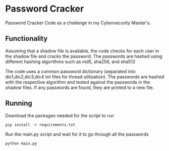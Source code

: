 # Password Cracker
Password Cracker Code as a challenge in my Cybersecurity Master's. 

## Functionality

Assuming that a shadow file is available, the code checks for each user in the shadow file and cracks the password.
The passwords are hashed using different hashing algorithms such as md5, sha256, and sha512

The code uses a common password dictionary (separated into dic1,dic2,dic3,dic4 txt files for thread utilization). The passwords are hashed with the respective algorithm and tested against the passwords in the shadow files. If any passwords are found, they are printed to a new file. 

## Running

Download the packages needed for the script to run

```pip install -r requirements.txt```

Run the main.py script and wait for it to go through all the passwords

```python main.py```